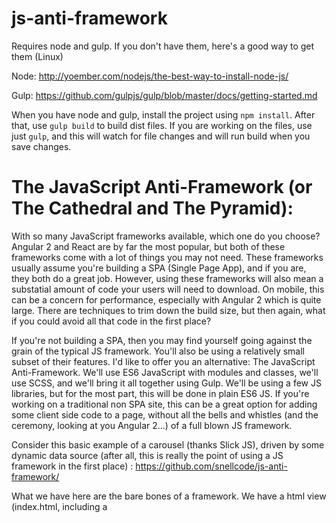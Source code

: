 # js-anti-framework

Requires node and gulp. If you don't have them, here's a good way to get them (Linux)

Node: http://yoember.com/nodejs/the-best-way-to-install-node-js/

Gulp: https://github.com/gulpjs/gulp/blob/master/docs/getting-started.md

When you have node and gulp, install the project using `npm install`. After that, use `gulp build` to build dist files. If you are working on the files, use just `gulp`, and this will watch for file changes and will run build when you save changes.

# The JavaScript Anti-Framework (or The Cathedral and The Pyramid): 

With so many JavaScript frameworks available, which one do you choose? Angular 2 and React are by far the most popular, but both of these frameworks come with a lot of things you may not need. These frameworks usually assume you're building a SPA (Single Page App), and if you are, they both do a great job. However, using these frameworks will also mean a substatial amount of code your users will need to download. On mobile, this can be a concern for performance, especially with Angular 2 which is quite large. There are techniques to trim down the build size, but then again, what if you could avoid all that code in the first place?

If you're not building a SPA, then you may find yourself going against the grain of the typical JS framework. You'll also be using a relatively small subset of their features. I'd like to offer you an alternative: The JavaScript Anti-Framework. We'll use ES6 JavaScript with modules and classes, we'll use SCSS, and we'll bring it all together using Gulp. We'll be using a few JS libraries, but for the most part, this will be done in plain ES6 JS. If you're working on a traditional non SPA site, this can be a great option for adding some client side code to a page, without all the bells and whistles (and the ceremony, looking at you Angular 2...) of a full blown JS framework.

Consider this basic example of a carousel (thanks Slick JS), driven by some dynamic data source (after all, this is really the point of using a JS framework in the first place) : https://github.com/snellcode/js-anti-framework/

What we have here are the bare bones of a framework. We have a html view (index.html, including a <script> template), we have an ES6 controller class (src/components/users-carousel/users-carousel.es6), there are SCSS styles (src/components/users-carousel/users-carousel.scss), and the code is organized by components. Using components as a top level structure is a great way to organize your code, so that each componenet will target it's specific goal, and contain all the relevant code in one place. They can be as simple or complex as you need. For example, if you find one of your componenet is more complex, you can add a more files and/or folders into that componenet, including whatever you need. This is in line with the emerging standard of Web Components, which encourages re-usable elements which bundle all the required code into stand-alone packages.

Let's take a closer look at our component controller code (src/components/users-carousel/users-carousel.es6). We can see in the main.es6 file (src/main.es6) that we get a new instance of the controller for each instance of '.example-component' rendered in our html. So when you refer to `this`, you are just referring to that one instance. This will allow you to have several of the same component on one page. Looking at the constructor, we can see it initializes `this.users` as an empty list, defines our template html, and finally runs `this.update()`. There are a few extra properties included to deal with filtering the users by group (allUsers, groups, activeGroup).

In this basic 'anti-framework', we have to do everything ourself. There is no automatic data binding like in real frameworks. Instead, we simply call `this.update()` any time our state/model changes. When we update, we teardown any js events, and fully re-render the view with the updated data. This one way data flow is typical of React/Redux, and many other frameworks are adopting it as well. The ideas is that when you change your state (in this case `this.users`, or `this.activeGroup`), you then completely re-render the view that is consuming that data. This may seem counter intuative and inefficient, however as your app becomes more complex, this approach really does scale up in a manageable way. The cost of re-rending is actually smaller than you may think, especially in modern devices and browsers.

Clearly there are a lot of improvments we could make, as this example is very basic. In a real world usage, we would have several templates, one for each portion of the view. We would have a larger tree of state data, and our update logic would become more complex. We can manage this complexity by using Flux/Redux style reducers to enforce transactional state changes in a centralized way. At a certain point, we may consider using a real framework if it does become too complex. But then again, if we target our components specifically and narrowly for their purpose, we can end up with a bunch of simple componenets that work together to make the whole.

At the end of the day, the framework you choose (or in this case, don't choose) doesn't make as much difference as how you use it. You can make something with pieces that fit together elegantly, like a cathedral. Or you can make a big mess of code that is only patchable by lumping more on top, like a pyramid. We can learn from emerging best practices like one way dataflow and transactional state management. We can use code that other very smart people wrote, and accept the unavoidable additional file size baggage. Or, if we find a simpler approach gives us what we need, we can adopt "The JavaScript Anti-Framework", and go our own way.